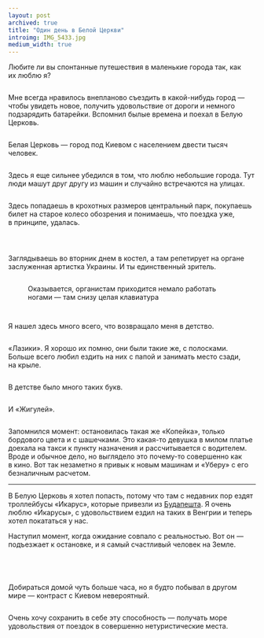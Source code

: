 ```yaml
---
layout: post
archived: true
title: "Один день в Белой Церкви"
introimg: IMG_5433.jpg
medium_width: true
---
```


Любите ли вы спонтанные путешествия в маленькие города так, как их люблю я?

<!-- more -->

<figure>
  <img src="/i/blog/belaya-tserkov/IMG_5396.jpg" alt="">
</figure>

Мне всегда нравилось внепланово съездить в какой-нибудь город — чтобы увидеть новое, получить удовольствие от дороги и немного подзарядить батарейки. Вспомнил былые времена и поехал в Белую Церковь.

<figure>
  <img src="/i/blog/belaya-tserkov/IMG_5394.jpg" alt="">
</figure>

Белая Церковь — город под Киевом с населением двести тысяч человек.

<figure>
  <img src="/i/blog/belaya-tserkov/IMG_5418.jpg" alt="">
</figure>

Здесь я еще сильнее убедился в том, что люблю небольшие города. Тут люди машут друг другу из машин и случайно встречаются на улицах.

<figure class="figure--wide">
  <img src="/i/blog/belaya-tserkov/IMG_5417.jpg" alt="">
</figure>

Здесь попадаешь в крохотных размеров центральный парк, покупаешь билет на старое колесо обозрения и понимаешь, что поездка уже, в принципе, удалась.

<figure class="figure--wide">
  <img src="/i/blog/belaya-tserkov/IMG_5410.jpg" alt="">
</figure>

<div class="two-columns two-columns--wide">
  <figure class="two-columns__item">
    <img src="/i/blog/belaya-tserkov/IMG_5397.jpg" alt="">
  </figure>

  <figure class="two-columns__item">
    <img src="/i/blog/belaya-tserkov/IMG_5401.jpg" alt="">
  </figure>
</div>

Заглядываешь во вторник днем в костел, а там репетирует на органе заслуженная артистка Украины. И ты единственный зритель.

<figure>
  <img src="/i/blog/belaya-tserkov/IMG_5422.jpg" alt="">
</figure>

<figure class="figure--wide">
  <img src="/i/blog/belaya-tserkov/IMG_5427.jpg" alt="">
  <figcaption>Оказывается, органистам приходится немало работать ногами — там снизу целая клавиатура</figcaption>
</figure>

<div class="two-columns two-columns--wide">
  <figure class="two-columns__item">
    <img src="/i/blog/belaya-tserkov/IMG_5448.jpg" alt="">
  </figure>

  <figure class="two-columns__item">
    <img src="/i/blog/belaya-tserkov/IMG_5415.jpg" alt="">
  </figure>
</div>

Я нашел здесь много всего, что возвращало меня в детство.

<figure>
  <img src="/i/blog/belaya-tserkov/IMG_5420.jpg" alt="">
</figure>

«Лазики». Я хорошо их помню, они были такие же, с полосками. Больше всего любил ездить на них с папой и занимать место сзади, на крыле.

<figure>
  <img src="/i/blog/belaya-tserkov/IMG_5434.jpg" alt="">
</figure>

В детстве было много таких букв.

<figure>
  <img src="/i/blog/belaya-tserkov/IMG_5455.jpg" alt="">
</figure>

И «Жигулей».

<figure>
  <img src="/i/blog/belaya-tserkov/IMG_5452.jpg" alt="">
</figure>

Запомнился момент: остановилась такая же «Копейка», только бордового цвета и с шашечками. Это какая-то девушка в милом платье доехала на такси к пункту назначения и рассчитывается с водителем. Вроде и обычное дело, но выглядело это почему-то совершенно как в кино. Вот так незаметно я привык к новым машинам и «Уберу» с его безналичным расчетом.

* * *

В Белую Церковь я хотел попасть, потому что там с недавних пор ездят троллейбусы «Икарус», которые привезли из [Будапешта](/blog/transport-in-budapest). Я очень люблю «Икарусы», с удовольствием ездил на таких в Венгрии и теперь хотел покататься у нас.

Наступил момент, когда ожидание совпало с реальностью. Вот он — подъезжает к остановке, и я самый счастливый человек на Земле.

<figure class="figure--wide">
  <img src="/i/blog/belaya-tserkov/IMG_5465.jpg" alt="">
</figure>

<figure class="figure--wide">
  <img src="/i/blog/belaya-tserkov/IMG_5484.jpg" alt="">
</figure>

<figure class="figure--wide">
  <img src="/i/blog/belaya-tserkov/IMG_5488.jpg" alt="">
</figure>

<figure class="figure--wide">
  <img src="/i/blog/belaya-tserkov/IMG_5494.jpg" alt="">
</figure>

Добираться домой чуть больше часа, но я будто побывал в другом мире — контраст с Киевом невероятный.

<figure>
  <img src="/i/blog/belaya-tserkov/IMG_5431.jpg" alt="">
</figure>

Очень хочу сохранить в себе эту способность — получать море удовольствия от поездок в совершенно нетуристические места.

<figure>
  <img src="/i/blog/belaya-tserkov/IMG_5502.jpg" alt="">
</figure>

<!-- За кадром: кино и зал на пять рядов; вкусный чай и торт — где официантка одна на все кафе  -->
